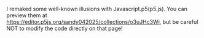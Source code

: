 I remaked some well-known illusions with Javascript.p5(p5.js). 
You can preview them at https://editor.p5js.org/sandy042025/collections/o3uJHc3Wi, but be careful NOT to modify the code directly on that page!
